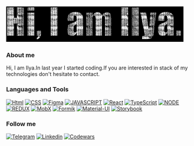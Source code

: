 
![Header](https://github.com/Fantazer21/Fantazer21/blob/main/assets/text.gif)

### About me
Hi, I am Ilya.In last year I started coding.If you are interested in stack of my technologies don't 
hesitate to contact.

### Languages and Tools
[![Html](https://img.shields.io/badge/-HTML5-090909?style=for-the-badge&logo=HTML5)](http://htmlbook.ru/)
[![CSS](https://img.shields.io/badge/-CSS/SCSS-090909?style=for-the-badge&logo=SASS)](https://sass-lang.com/)
[![Figma](https://img.shields.io/badge/-Figma-090909?style=for-the-badge&logo=Figma)](https://www.figma.com/)
[![JAVASCRIPT](https://img.shields.io/badge/-JavaScript-090909?style=for-the-badge&logo=JavaScript)](https://learn.javascript.ru/)
[![React](https://img.shields.io/badge/-React-090909?style=for-the-badge&logo=React)](https://reactjs.org/)
[![TypeScript](https://img.shields.io/badge/-TypeScript-090909?style=for-the-badge&logo=typescript)](https://www.typescriptlang.org/)
[![NODE](https://img.shields.io/badge/-NODE.js-090909?style=for-the-badge&logo=node.js)](https://nodejs.org/en/)
[![REDUX](https://img.shields.io/badge/-REDUX-090909?style=for-the-badge&logo=redux)](https://redux.js.org/)
[![MobX](https://img.shields.io/badge/-Mobx-090909?style=for-the-badge&logo=mobx)](https://mobx.js.org/react-integration.html)
[![Formik](https://img.shields.io/badge/-formik-090909?style=for-the-badge&logo=formik)](https://mobx.js.org/react-integration.html)
[![Material-UI](https://img.shields.io/badge/-MaterialUI-090909?style=for-the-badge&logo=MaterialUi)](https://mui.com/)
[![Storybook](https://img.shields.io/badge/-Storybook-090909?style=for-the-badge&logo=Storybook)](https://storybook.js.org/)

### Follow me
[![Telegram](https://img.shields.io/badge/-Telegram-090909?style=for-the-badge&logo=telegram)](https://t.me/fantazer21)
[![Linkedin](https://img.shields.io/badge/-Linkedin-090909?style=for-the-badge&logo=LinkedIn)]( https://www.linkedin.com/in/ilya-stepanov-044790200/)
[![Codewars](https://img.shields.io/badge/-Codewars-090909?style=for-the-badge&logo=codewars)](https://www.codewars.com/users/Fantazer21)
